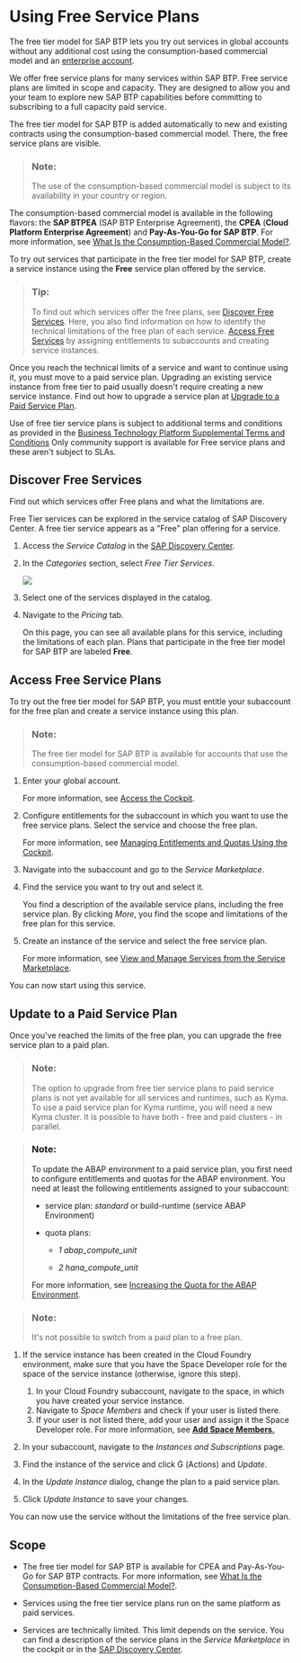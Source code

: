 <!-- loio524e1081d8dc4b0f9d055a6bec383ec3 -->

<link rel="stylesheet" type="text/css" href="../css/sap-icons.css"/>

# Using Free Service Plans

The free tier model for SAP BTP lets you try out services in global accounts without any additional cost using the consumption-based commercial model and an [enterprise account](https://help.sap.com/docs/btp/sap-business-technology-platform/enterprise-accounts?version=Cloud).



We offer free service plans for many services within SAP BTP. Free service plans are limited in scope and capacity. They are designed to allow you and your team to explore new SAP BTP capabilities before committing to subscribing to a full capacity paid service.

The free tier model for SAP BTP is added automatically to new and existing contracts using the consumption-based commercial model. There, the free service plans are visible.

> ### Note:  
> The use of the consumption-based commercial model is subject to its availability in your country or region.

The consumption-based commercial model is available in the following flavors: the **SAP BTPEA** \(SAP BTP Enterprise Agreement\), the **CPEA** \(**Cloud Platform Enterprise Agreement**\) and **Pay-As-You-Go for SAP BTP**. For more information, see [What Is the Consumption-Based Commercial Model?](what-is-the-consumption-based-commercial-model-7047eb4.md).

To try out services that participate in the free tier model for SAP BTP, create a service instance using the **Free** service plan offered by the service.

> ### Tip:  
> To find out which services offer the free plans, see [Discover Free Services](using-free-service-plans-524e108.md#loio524e1081d8dc4b0f9d055a6bec383ec3__Find-FreeServices). Here, you also find information on how to identify the technical limitations of the free plan of each service. [Access Free Services](using-free-service-plans-524e108.md#loio524e1081d8dc4b0f9d055a6bec383ec3__Access-FreeServices) by assigning entitlements to subaccounts and creating service instances.

Once you reach the technical limits of a service and want to continue using it, you must move to a paid service plan. Upgrading an existing service instance from free tier to paid usually doesn't require creating a new service instance. Find out how to upgrade a service plan at [Upgrade to a Paid Service Plan](using-free-service-plans-524e108.md#loio524e1081d8dc4b0f9d055a6bec383ec3__Upgrade-FreeServices).

Use of free tier service plans is subject to additional terms and conditions as provided in the [Business Technology Platform Supplemental Terms and Conditions](https://www.sap.com/about/trust-center/agreements/cloud/cloud-services.html?tag=language:english&search=Supplement%20Business%20Technology%20Platform&sort=latest_desc) Only community support is available for Free service plans and these aren't subject to SLAs.



<a name="loio524e1081d8dc4b0f9d055a6bec383ec3__Find-FreeServices"/>

## Discover Free Services

Find out which services offer Free plans and what the limitations are.

Free Tier services can be explored in the service catalog of SAP Discovery Center. A free tier service appears as a "Free" plan offering for a service.

1.  Access the *Service Catalog* in the [SAP Discovery Center](https://discovery-center.cloud.sap/#/viewServices).

2.  In the *Categories* section, select *Free Tier Services*.

    ![](images/Discovery_Center_Free-Tier_Services_SUI_3aadc27.png)

3.  Select one of the services displayed in the catalog.

4.  Navigate to the *Pricing* tab.

    On this page, you can see all available plans for this service, including the limitations of each plan. Plans that participate in the free tier model for SAP BTP are labeled **Free**.




<a name="loio524e1081d8dc4b0f9d055a6bec383ec3__Access-FreeServices"/>

## Access Free Service Plans

To try out the free tier model for SAP BTP, you must entitle your subaccount for the free plan and create a service instance using this plan.

> ### Note:  
> The free tier model for SAP BTP is available for accounts that use the consumption-based commercial model.

1.  Enter your global account.

    For more information, see [Access the Cockpit](https://help.sap.com/products/BTP/65de2977205c403bbc107264b8eccf4b/4e750660b72e4fd6b2485ffb0b3cbdca.html?version=Cloud).

2.  Configure entitlements for the subaccount in which you want to use the free service plans. Select the service and choose the free plan.

    For more information, see [Managing Entitlements and Quotas Using the Cockpit](../50-administration-and-ops/managing-entitlements-and-quotas-using-the-cockpit-c824874.md).

3.  Navigate into the subaccount and go to the *Service Marketplace*.

4.  Find the service you want to try out and select it.

    You find a description of the available service plans, including the free service plan. By clicking *More*, you find the scope and limitations of the free plan for this service.

5.  Create an instance of the service and select the free service plan.

    For more information, see [View and Manage Services from the Service Marketplace](https://help.sap.com/viewer/09cc82baadc542a688176dce601398de/Cloud/en-US/affcc245c332433ba71917ff715b9971.html).


You can now start using this service.



<a name="loio524e1081d8dc4b0f9d055a6bec383ec3__Upgrade-FreeServices"/>

## Update to a Paid Service Plan

Once you've reached the limits of the free plan, you can upgrade the free service plan to a paid plan.

> ### Note:  
> The option to upgrade from free tier service plans to paid service plans is not yet available for all services and runtimes, such as Kyma. To use a paid service plan for Kyma runtime, you will need a new Kyma cluster. It is possible to have both - free and paid clusters - in parallel.

> ### Note:  
> To update the ABAP environment to a paid service plan, you first need to configure entitlements and quotas for the ABAP environment. You need at least the following entitlements assigned to your subaccount:
> 
> -   service plan: *standard* or build-runtime \(service ABAP Environment\)
> 
> -   quota plans:
> 
>     -   *1 abap\_compute\_unit*
> 
>     -   *2 hana\_compute\_unit*
> 
> 
> 
> For more information, see [Increasing the Quota for the ABAP Environment](../20-getting-started/increasing-the-quota-for-the-abap-environment-c40cb18.md).

> ### Note:  
> It's not possible to switch from a paid plan to a free plan.

1.  If the service instance has been created in the Cloud Foundry environment, make sure that you have the Space Developer role for the space of the service instance \(otherwise, ignore this step\).
    1.  In your Cloud Foundry subaccount, navigate to the space, in which you have created your service instance.
    2.  Navigate to *Space Members* and check if your user is listed there.
    3.  If your user is not listed there, add your user and assign it the Space Developer role. For more information, see [**Add Space Members**.](https://help.sap.com/docs/BTP/65de2977205c403bbc107264b8eccf4b/81d0b4dcfbc84016b6b3c1465d4272f4.html?locale=en-US&state=PRODUCTION&version=Cloud)

2.  In your subaccount, navigate to the *Instances and Subscriptions* page.

3.  Find the instance of the service and click <span class="SAP-icons-V5"></span> \(Actions\) and *Update*.

4.  In the *Update Instance* dialog, change the plan to a paid service plan.

5.  Click *Update Instance* to save your changes.


You can now use the service without the limitations of the free service plan.



<a name="loio524e1081d8dc4b0f9d055a6bec383ec3__Scope-FreeServices"/>

## Scope

-   The free tier model for SAP BTP is available for CPEA and Pay-As-You-Go for SAP BTP contracts. For more information, see [What Is the Consumption-Based Commercial Model?](what-is-the-consumption-based-commercial-model-7047eb4.md).

-   Services using the free tier service plans run on the same platform as paid services.

-   Services are technically limited. This limit depends on the service. You can find a description of the service plans in the *Service Marketplace* in the cockpit or in the [SAP Discovery Center](https://discovery-center.cloud.sap/#/viewServices).


